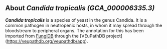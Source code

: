 
About *Candida tropicalis (GCA\_000006335.3)* 
--------------------------------------------------------------

***Candida tropicalis*** is a species of yeast in the genus Candida. 
It is a common pathogen in neutropenic hosts, in whom it may spread 
through the bloodstream to peripheral organs. 
The annotation for this has been imported from [FungiDB](https://fungidb.org/fungidb/app/record/dataset/NCBITAXON_294747)
through the [VEuPathDB project] (https://veupathdb.org/veupathdb/app).
